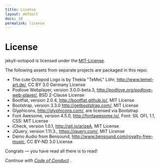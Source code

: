 ```yaml
---
title: License
layout: default
docs: 10
permalink: license
---
```


# License

jekyll-octopod is licensed under the [MIT-License](LICENSE).

The following assets from separate projects are packaged in this repo:

* The cute Octopod Logo is by Thekla "TeMeL" Löhr, http://www.temel-art.de/, CC BY 3.0 Germany License
* Podlove Webplayer, version 3.0.0-beta.3, http://podlove.org/podlove-web-player/, BSD 2-Clause License
* Bootflat, version 2.0.4, http://bootflat.github.io/, MIT License
* Bootstrap, version 3.3.0 http://getbootstrap.com/, MIT License
* Glyphicons, http://glyphicons.com/, are licensed via Bootstrap
* Font Awesome, version 4.5.0, http://fontawesome.io/, Font: SIL OFL 1.1, CSS: MIT License
* iCheck, version 1.0.1, http://git.io/arlzeA, MIT License
* JQuery, version 1.11.3., https://jquery.com/, MIT License
* Demo Audio from Bensound, http://www.bensound.com/royalty-free-music, CC BY-ND 3.0 License

Congrats — you have read all there is to read!

_Continue with [Code of Conduct](/conduct)_ .
